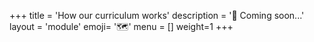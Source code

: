+++
title = 'How our curriculum works'
description = '🚧 Coming soon...'
layout = 'module'
emoji= '🗺️'
menu = []
weight=1
+++
